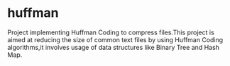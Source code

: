 # huffman
Project implementing Huffman Coding to compress files.This project is aimed at reducing the size of common text files by using Huffman Coding algorithms,it involves usage of data structures like Binary Tree and Hash Map.
